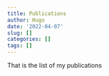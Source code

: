 ```yaml
---
title: Publications
author: Hugo
date: '2022-04-07'
slug: []
categories: []
tags: []
---
```


That is the list of my publications